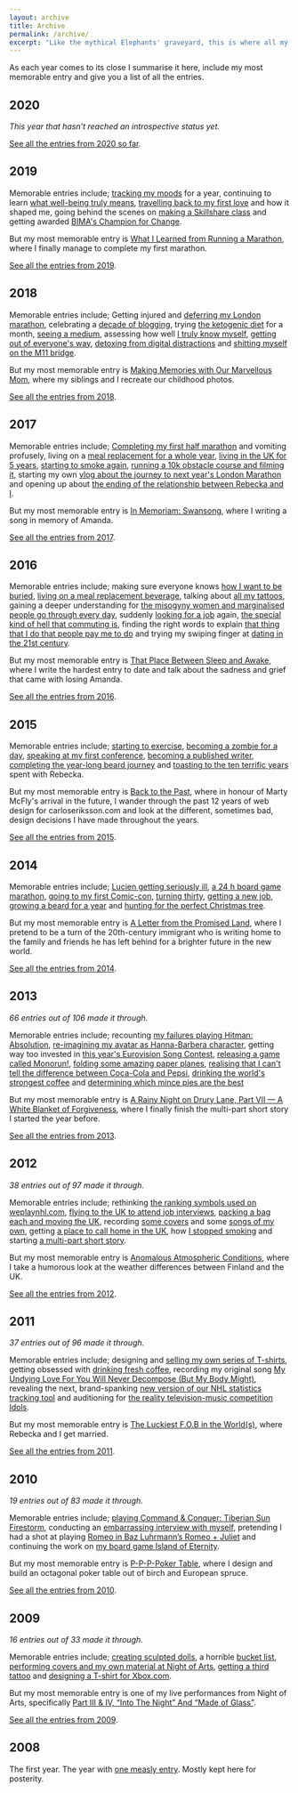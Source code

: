 ```yaml
---
layout: archive
title: Archive
permalink: /archive/
excerpt: "Like the mythical Elephants' graveyard, this is where all my Journal entries come for their final rest."
---
```

As each year comes to its close I summarise it here, include my most memorable entry and give you a list of all the entries.



## 2020

*This year that hasn’t reached an introspective status yet.*

[See all the entries from 2020 so far][2020].

[2020]: /archive/2020



## 2019

Memorable entries include; [tracking my moods][motherforking] for a year, continuing to learn [what well-being truly means][vitruvian], [travelling back to my first love][thankdance] and how it shaped me, going behind the scenes on [making a Skillshare class][skillshare] and getting awarded [BIMA's Champion for Change][bima].

But my most memorable entry is [What I Learned from Running a Marathon][brightonmarathon], where I finally manage to complete my first marathon.

[See all the entries from 2019][2019].

[motherforking]: /blog/mellowing-my-motherforking-moods
[vitruvian]: /blog/the-vitruvian-man
[thankdance]: /blog/thank-you-for-the-dance
[skillshare]: /blog/behind-the-scenes-of-a-skillshare-class
[bima]: /blog/bima-100-champion-for-change
[brightonmarathon]: /blog/what-i-learned-from-running-a-marathon
[2019]: /archive/2019



## 2018

Memorable entries include; Getting injured and [deferring my London marathon][marathon], celebrating a [decade of blogging][blogging], trying [the ketogenic diet][keto] for a month, [seeing a medium][medium], assessing how well [I truly know myself][charming], [getting out of everyone's way][whiteguy], [detoxing from digital distractions][digital] and [shitting myself on the M11 bridge][shitting]. 

But my most memorable entry is [Making Memories with Our Marvellous Mom][childhood], where my siblings and I recreate our childhood photos.

[See all the entries from 2018][2018].

[marathon]: /blog/disappointment-defeat-and-deferral
[blogging]: /blog/the-diary-of-two-decades
[keto]: /blog/the-ketogenic-man
[medium]: /blog/dialogues-with-my-dead-dad
[charming]: /blog/can-i-change-my-charming-character
[whiteguy]: /blog/im-a-6-foot-white-guy-and-i-spent-a-year-getting-out-of-everyones-way
[digital]: /blog/detoxing-from-digital-distractions
[shitting]: /blog/return-to-running-or-how-i-shat-myself-on-the-m11-bridge
[childhood]: /blog/making-memories-with-our-marvellous-mom
[2018]: /archive/2018

## 2017

Memorable entries include; [Completing my first half marathon][halfmarathon] and vomiting profusely, living on a [meal replacement for a whole year][joylent2], [living in the <abbr title="United Kingdom" class="small-caps">UK</abbr> for 5 years][immigrant], [starting to smoke again][smokingagain], [running a 10k obstacle course and filming it][insanebrain], starting my own [vlog about the journey to next year's London Marathon][londonmarathon] and opening up about [the ending of the relationship between Rebecka and I][the-end].

But my most memorable entry is [In Memoriam: Swansong][swansong], where I writing a song in memory of Amanda.

[See all the entries from 2017][2017].

[halfmarathon]: /blog/i-trained-i-ran-i-puked
[joylent2]: /blog/the-joyous-return-to-joylent
[immigrant]: /blog/becoming-a-british-bastard
[smokingagain]: /blog/the-descension
[insanebrain]: /blog/insane-in-the-terrain-brain
[londonmarathon]: /blog/running-with-demons-the-road-to-the-london-marathon
[the-end]: /blog/the-end
[swansong]: /blog/in-memoriam-swansong
[2017]: /archive/2017

## 2016

Memorable entries include; making sure everyone knows [how I want to be buried][mortem], [living on a meal replacement beverage][joylent], talking about [all my tattoos][ink], gaining a deeper understanding for [the misogyny women and marginalised people go through every day][misogyny], suddenly [looking for a job][employment] again, [the special kind of hell that commuting is][dante], finding the right words to explain [that thing that I do that people pay me to do][commonwords] and trying my swiping finger at [dating in the 21st century][dating].

But my most memorable entry is [That Place Between Sleep and Awake][sleep], where I write the hardest entry to date and talk about the sadness and grief that came with losing Amanda.

[See all the entries from 2016][2016].

[mortem]: /blog/planning-a-post-mortem-party
[joylent]: /blog/the-joys-of-living-on-joylent
[ink]: /blog/imaginative-ink-a-tattoo-story
[misogyny]: /blog/mice-men-and-the-wonderful-wizard-of-misogyny
[employment]: /blog/the-pursuit-of-employment
[dante]: /blog/dantes-tenth-circle-commuting
[commonwords]: /blog/this-is-how-you-tell-a-computer-which-place-to-go-to
[dating]: /blog/dating-in-the-21st-century
[sleep]: /blog/that-place-between-sleep-and-awake
[2016]: /archive/2016

## 2015

Memorable entries include; [starting to exercise][exercise], [becoming a zombie for a day][zombie], [speaking at my first conference][webinthewoods], [becoming a published writer][netmag], [completing the year-long beard journey][beard] and [toasting to the ten terrific years][tenyears] spent with Rebecka.

But my most memorable entry is [Back to the Past][backpast], where in honour of Marty McFly's arrival in the future, I wander through the past 12 years of web design for carloseriksson.com and look at the different, sometimes bad, design decisions I have made throughout the years.

[See all the entries from 2015][2015].

[exercise]: /blog/exercising-the-demons
[zombie]: /blog/beards-brains-and-beauty
[webinthewoods]: /blog/a-finn-in-the-forest-part-ii
[netmag]: /blog/outstanding-october-issue-10-15/#net-magazine
[tenyears]: /blog/a-toast-to-ten-terrific-years
[backpast]: /blog/back-to-the-past
[2015]: /archive/2015

## 2014

Memorable entries include; [Lucien getting seriously ill][lupus], [a 24 h board game marathon][board], [going to my first Comic-con][comic], [turning thirty][thirty], [getting a new job][job], [growing a beard for a year][beard] and [hunting for the perfect Christmas tree][tree].

But my most memorable entry is [A Letter from the Promised Land][promised-land], where I pretend to be a turn of the 20th-century immigrant who is writing home to the family and friends he has left behind for a brighter future in the new world.

[See all the entries from 2014][2014].

[lupus]: /blog/at-least-it-wasnt-lupus-part-1
[board]: /blog/no-sleep-for-i-am-the-werewolf
[comic]: /blog/carlos-goes-mcm-london-comic-con
[thirty]: /blog/30-things-ive-learned-in-30-years
[job]: /blog/notice-of-termination
[beard]: /blog/a-scary-hairy-beard-story
[tree]: /blog/a-21st-century-hunt-for-the-perfect-christmas-tree
[promised-land]: /blog/a-letter-from-the-promised-land
[2014]: /archive/2014

## 2013

*66 entries out of 106 made it through.*

Memorable entries include; recounting [my failures playing Hitman: Absolution][assassin], [re-imagining my avatar as Hanna-Barbera character][greatness], getting way too invested in [this year's Eurovision Song Contest][eurovision], [releasing a game called Monorun!][monorun], [folding some amazing paper planes][paperplanes], [realising that I can't tell the difference between Coca-Cola and Pepsi][cocacola], [drinking the world's strongest coffee][deathwishcoffee] and [determining which mince pies are the best][mincepies]

But my most memorable entry is [A Rainy Night on Drury Lane, Part VII — A White Blanket of Forgiveness][rainy-finish], where I finally finish the multi-part short story I started the year before.

[See all the entries from 2013][2013].

[rainy-finish]: /blog/a-rainy-night-on-drury-lane-part-vii-a-white-blanket-of-forgiveness
[mincepies]: /blog/munching-on-too-many-mince-pies
[deathwishcoffee]: /blog/you-only-wish-for-death-once-maybe-twice
[cocacola]: /blog/the-carbonated-cola-war-conclusion
[paperplanes]: /blog/about-muthafuckin-paper-planes
[monorun]: /blog/ladies-and-gentlemen-monorun
[eurovision]: /blog/guessing-at-the-eurovisiowhatnow
[greatness]: /blog/following-in-the-handsteps-of-greatness-hanna-barbera
[assassin]: /blog/the-worst-assassin-in-the-world
[2013]: /archive/2013

## 2012

*38 entries out of 97 made it through.*

Memorable entries include; rethinking [the ranking symbols used on weplaynhl.com][rankings], [flying to the <abbr class="small-caps">UK</abbr> to attend job interviews][upandaway], [packing a bag each and moving the <abbr class="small-caps">UK</abbr>][fish], recording [some covers][sitt-1] and some [songs of my own][sitt-2], getting [a place to call home in the <abbr class="small-caps">UK</abbr>][alan], how [I stopped smoking][cigarette] and starting [a multi-part short story][rainy-night-1].

But my most memorable entry is [Anomalous Atmospheric Conditions][weather], where I take a humorous look at the weather differences between Finland and the <abbr class="small-caps">UK</abbr>.

[See all the entries from 2012][2012].

[rainy-night-1]: /blog/a-rainy-night-on-drury-lane
[cigarette]: /blog/how-i-learned-to-stop-worrying-and-love-the-cigarette
[alan]: /blog/living-in-alan-with-alan
[sitt-1]: /blog/the-sittingbourne-sessions
[sitt-2]: /blog/the-sittingbourne-sessions-part-ii
[fish]: /blog/so-long-and-thanks-for-all-the-fish
[upandaway]: /blog/up-up-and-away
[rankings]: /blog/imagine-that-my-rank-is-higher
[weather]: /blog/anomalous-atmospheric-conditions
[2012]: /archive/2012

## 2011

*37 entries out of 96 made it through.*

Memorable entries include; designing and [selling my own series of T-shirts][tees], getting obsessed with [drinking fresh coffee][coffee], recording my original song [My Undying Love For You Will Never Decompose (But My Body Might)][decompose], revealing the next, brand-spanking [new version of our NHL statistics tracking tool][nhl] and auditioning for [the reality television-music competition Idols][idols].

But my most memorable entry is [The Luckiest F.O.B in the World(s)][fob], where Rebecka and I get married.

[See all the entries from 2011][2011].

[tees]: /blog/more-tees-please
[coffee]: /blog/coffees-of-the-world-part-one
[decompose]: /blog/my-undying-love-for-you-will-never-decompose-but-my-body-might
[nhl]: /blog/why-so-secretive
[idols]: /blog/thanks-but-no
[fob]: /blog/the-luckiest-f-o-b-in-the-worlds
[2011]: /archive/2011

## 2010

*19 entries out of 83 made it through.*

Memorable entries include; [playing Command & Conquer: Tiberian Sun Firestorm][cc], conducting an [embarrassing interview with myself][interview], pretending I had a shot at playing [Romeo in Baz Luhrmann’s Romeo + Juliet][leo] and continuing the work on [my board game Island of Eternity][prototype].

But my most memorable entry is [P-P-P-Poker Table][poker], where I design and build an octagonal poker table out of birch and European spruce.

[See all the entries from 2010][2010].

[cc]: /blog/a-trip-down-nostalgia-avenue
[interview]: /blog/the-10-second-interview
[leo]: /blog/leo-you-bastard
[prototype]: /blog/prototype-4
[poker]: /blog/p-p-p-poker-table
[2010]: /archive/2010

## 2009

*16 entries out of 33 made it through.*

Memorable entries include; [creating sculpted dolls][dolls], a horrible [bucket list][bucket], [performing covers and my own material at Night of Arts][nightart], [getting a third tattoo][tattoo3] and [designing a T-shirt for Xbox.com][xbox].

But my most memorable entry is one of my live performances from Night of Arts, specifically [Part III & IV, “Into The Night” And “Made of Glass”][glass].

[See all the entries from 2009][2009].

[dolls]: /blog/more-glorious-shots-of-dolls
[bucket]: /blog/things-to-do-whilst-im-still-alive
[nightart]: /blog/part-i-leap-of-faith
[tattoo3]: /blog/tattoo-no-3
[xbox]: /blog/my-xbox-my-way-runner-up
[glass]: /blog/part-iii-and-iv-into-the-night-and-made-of-glass
[2009]: /archive/2009

## 2008

The first year. The year with [one measly entry][one]. Mostly kept here for posterity.

[one]: /blog/post-no-1

